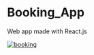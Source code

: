 # Booking_App
Web app made with React.js

[![booking](https://user-images.githubusercontent.com/36923806/210904549-28a3010a-e10b-46cb-bfe0-ebb6d33acb3b.png)](https://francescabambozzi.github.io/Booking_App/)
